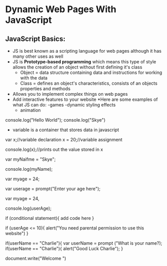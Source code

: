 # Dynamic Web Pages With JavaScript

## JavaScript Basics:

* JS is best known as a scripting language for web pages although it has many other uses as well
* JS is **Prototype-based programming** which means this type of style allows the creation of an object without first defining it's class 
    - Object = data structure containing data and instructions for working with the data
    - Class = defines an object's characteristics, consists of an objects properties and methods
* Allows you to implement complex things on web pages
* Add interactive features to your website 
*Here are some examples of what JS can do:
    -games
    -dynamic styling effects
    - animation






























console.log("Hello World"); 
console.log("Skye")

* variable is a container that stores data in javascript

var x;//variable declaration
x = 20;//variable assignment

console.log(x);//prints out the value stored in x

var myNaifme = "Skye";

console.log(myName);

var myage = 24;

var userage = prompt("Enter your age here");

var myage = 24,

console.log(userAge);

if (conditional statement){
    add code here
}

if (userAge <= 10){
    alert("You need parental permission to use this website")
}


if(userName == "Charlie"){
   var userName = prompt ("What is your name?);
   if(userName == "Charlie"){
       alert("Good Luck Charlie");
   }

   document.write("Welcome ")